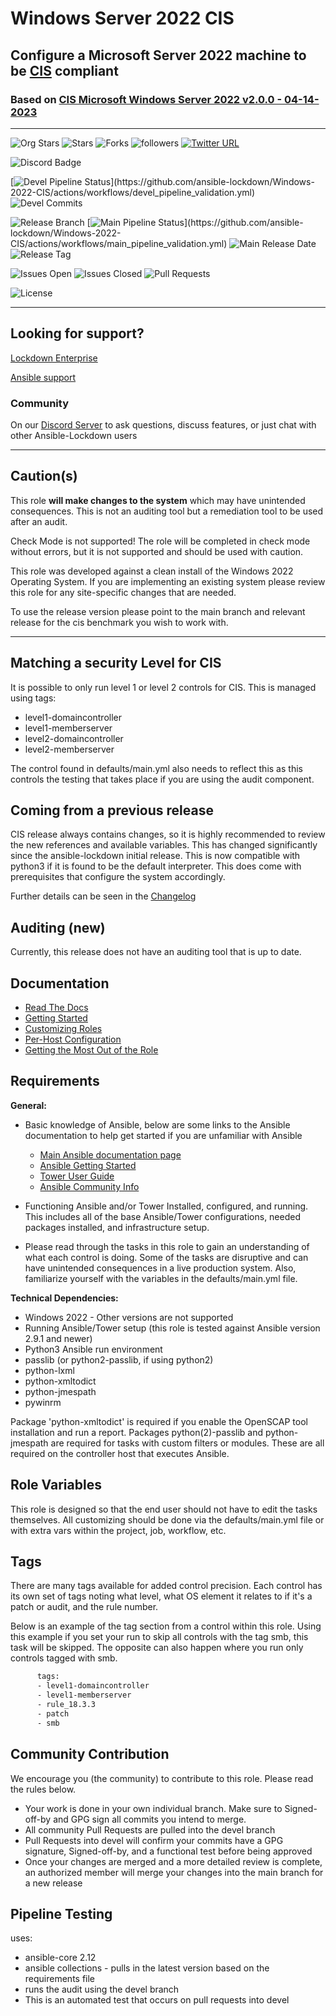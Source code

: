 # Windows Server 2022 CIS
## Configure a Microsoft Server 2022 machine to be [CIS](https://www.cisecurity.org/cis-benchmarks/) compliant

### Based on [ CIS Microsoft Windows Server 2022 v2.0.0 - 04-14-2023 ](https://www.cisecurity.org/cis-benchmarks/)

---

![Org Stars](https://img.shields.io/github/stars/ansible-lockdown?label=Org%20Stars&style=social)
![Stars](https://img.shields.io/github/stars/ansible-lockdown/Windows-2022-CIS?label=Repo%20Stars&style=social)
![Forks](https://img.shields.io/github/forks/ansible-lockdown/Windows-2022-CIS?style=social)
![followers](https://img.shields.io/github/followers/ansible-lockdown?style=social)
[![Twitter URL](https://img.shields.io/twitter/url/https/twitter.com/AnsibleLockdown.svg?style=social&label=Follow%20%40AnsibleLockdown)](https://twitter.com/AnsibleLockdown)

![Discord Badge](https://img.shields.io/discord/925818806838919229?logo=discord)

[![Devel Pipeline Status](https://github.com/ansible-lockdown/Windows-2022-CIS/actions/workflows/devel_pipeline_validation.yml/badge.svg?)](https://github.com/ansible-lockdown/Windows-2022-CIS/actions/workflows/devel_pipeline_validation.yml)
![Devel Commits](https://img.shields.io/github/commit-activity/m/ansible-lockdown/Windows-2022-CIS/devel?color=dark%20green&label=Devel%20Branch%20Commits)

![Release Branch](https://img.shields.io/badge/Release%20Branch-Main-brightgreen)
[![Main Pipeline Status](https://github.com/ansible-lockdown/Windows-2022-CIS/actions/workflows/main_pipeline_validation.yml/badge.svg?)](https://github.com/ansible-lockdown/Windows-2022-CIS/actions/workflows/main_pipeline_validation.yml)
![Main Release Date](https://img.shields.io/github/release-date/ansible-lockdown/Windows-2022-CIS?label=Release%20Date)
![Release Tag](https://img.shields.io/github/v/tag/ansible-lockdown/Windows-2022-CIS?label=Release%20Tag&&color=success)

![Issues Open](https://img.shields.io/github/issues-raw/ansible-lockdown/Windows-2022-CIS?label=Open%20Issues)
![Issues Closed](https://img.shields.io/github/issues-closed-raw/ansible-lockdown/Windows-2022-CIS?label=Closed%20Issues&&color=success)
![Pull Requests](https://img.shields.io/github/issues-pr/ansible-lockdown/Windows-2022-CIS?label=Pull%20Requests)

![License](https://img.shields.io/github/license/ansible-lockdown/Windows-2022-CIS?label=License)

---

## Looking for support?

[Lockdown Enterprise](https://www.lockdownenterprise.com#GH_AL_WINDOWS_2022_cis)

[Ansible support](https://www.mindpointgroup.com/cybersecurity-products/ansible-counselor#GH_AL_WINDOWS_2022_cis)

### Community

On our [Discord Server](https://www.lockdownenterprise.com/discord) to ask questions, discuss features, or just chat with other Ansible-Lockdown users

---

## Caution(s)

This role **will make changes to the system** which may have unintended consequences. This is not an auditing tool but a remediation tool to be used after an audit.

Check Mode is not supported! The role will be completed in check mode without errors, but it is not supported and should be used with caution.

This role was developed against a clean install of the Windows 2022 Operating System. If you are implementing an existing system please review this role for any site-specific changes that are needed.

To use the release version please point to the main branch and relevant release for the cis benchmark you wish to work with.

---

## Matching a security Level for CIS

It is possible to only run level 1 or level 2 controls for CIS.
This is managed using tags:

- level1-domaincontroller
- level1-memberserver
- level2-domaincontroller
- level2-memberserver

The control found in defaults/main.yml also needs to reflect this as this controls the testing that takes place if you are using the audit component.

## Coming from a previous release

CIS release always contains changes, so it is highly recommended to review the new references and available variables. This has changed significantly since the ansible-lockdown initial release.
This is now compatible with python3 if it is found to be the default interpreter. This does come with prerequisites that configure the system accordingly.

Further details can be seen in the [Changelog](./ChangeLog.md)

## Auditing (new)

Currently, this release does not have an auditing tool that is up to date.

## Documentation

- [Read The Docs](https://ansible-lockdown.readthedocs.io/en/latest/)
- [Getting Started](https://www.lockdownenterprise.com/docs/getting-started-with-lockdown#GH_AL_WINDOWS_2022_cis)
- [Customizing Roles](https://www.lockdownenterprise.com/docs/customizing-lockdown-enterprise#GH_AL_WINDOWS_2022_cis)
- [Per-Host Configuration](https://www.lockdownenterprise.com/docs/per-host-lockdown-enterprise-configuration#GH_AL_WINDOWS_2022_cis)
- [Getting the Most Out of the Role](https://www.lockdownenterprise.com/docs/get-the-most-out-of-lockdown-enterprise#GH_AL_WINDOWS_2022_cis)

## Requirements

**General:**

- Basic knowledge of Ansible, below are some links to the Ansible documentation to help get started if you are unfamiliar with Ansible

  - [Main Ansible documentation page](https://docs.ansible.com)
  - [Ansible Getting Started](https://docs.ansible.com/ansible/latest/user_guide/intro_getting_started.html)
  - [Tower User Guide](https://docs.ansible.com/ansible-tower/latest/html/userguide/index.html)
  - [Ansible Community Info](https://docs.ansible.com/ansible/latest/community/index.html)
- Functioning Ansible and/or Tower Installed, configured, and running. This includes all of the base Ansible/Tower configurations, needed packages installed, and infrastructure setup.
- Please read through the tasks in this role to gain an understanding of what each control is doing. Some of the tasks are disruptive and can have unintended consequences in a live production system. Also, familiarize yourself with the variables in the defaults/main.yml file.

**Technical Dependencies:**

- Windows 2022 - Other versions are not supported
- Running Ansible/Tower setup (this role is tested against Ansible version 2.9.1 and newer)
- Python3 Ansible run environment
- passlib (or python2-passlib, if using python2)
- python-lxml
- python-xmltodict
- python-jmespath
- pywinrm

Package 'python-xmltodict' is required if you enable the OpenSCAP tool installation and run a report. Packages python(2)-passlib and python-jmespath are required for tasks with custom filters or modules. These are all required on the controller host that executes Ansible.

## Role Variables

This role is designed so that the end user should not have to edit the tasks themselves. All customizing should be done via the defaults/main.yml file or with extra vars within the project, job, workflow, etc.

## Tags

There are many tags available for added control precision. Each control has its own set of tags noting what level, what OS element it relates to if it's a patch or audit, and the rule number.

Below is an example of the tag section from a control within this role. Using this example if you set your run to skip all controls with the tag smb, this task will be skipped. The opposite can also happen where you run only controls tagged with smb.

```sh
      tags:
      - level1-domaincontroller
      - level1-memberserver
      - rule_18.3.3
      - patch
      - smb
```

## Community Contribution

We encourage you (the community) to contribute to this role. Please read the rules below.

- Your work is done in your own individual branch. Make sure to Signed-off-by and GPG sign all commits you intend to merge.
- All community Pull Requests are pulled into the devel branch
- Pull Requests into devel will confirm your commits have a GPG signature, Signed-off-by, and a functional test before being approved
- Once your changes are merged and a more detailed review is complete, an authorized member will merge your changes into the main branch for a new release

## Pipeline Testing

uses:

- ansible-core 2.12
- ansible collections - pulls in the latest version based on the requirements file
- runs the audit using the devel branch
- This is an automated test that occurs on pull requests into devel

